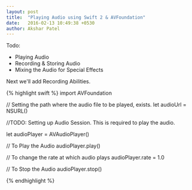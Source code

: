 ```yaml
---
layout: post
title:  "Playing Audio using Swift 2 & AVFoundation"
date:   2016-02-13 10:49:38 +0530
author: Akshar Patel
---
```




Todo:

- Playing Audio
- Recording & Storing Audio
- Mixing the Audio for Special Effects

Next we'll add Recording Abilities.


{% highlight swift %}
import AVFoundation

// Setting the path where the audio file to be played, exists.
let audioUrl = NSURL()

//TODO: Setting up Audio Session. This is required to play the audio.

let audioPlayer = AVAudioPlayer()

// To Play the Audio
audioPlayer.play()

// To change the rate at which audio plays
audioPlayer.rate = 1.0 

// To Stop the Audio
audioPlayer.stop()

{% endhighlight %}